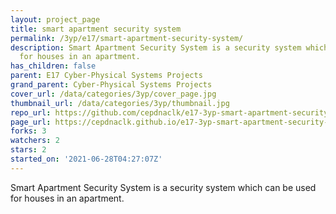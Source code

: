 ```yaml
---
layout: project_page
title: smart apartment security system
permalink: /3yp/e17/smart-apartment-security-system/
description: Smart Apartment Security System is a security system which can be used
  for houses in an apartment.
has_children: false
parent: E17 Cyber-Physical Systems Projects
grand_parent: Cyber-Physical Systems Projects
cover_url: /data/categories/3yp/cover_page.jpg
thumbnail_url: /data/categories/3yp/thumbnail.jpg
repo_url: https://github.com/cepdnaclk/e17-3yp-smart-apartment-security-system
page_url: https://cepdnaclk.github.io/e17-3yp-smart-apartment-security-system
forks: 3
watchers: 2
stars: 2
started_on: '2021-06-28T04:27:07Z'
---
```


Smart Apartment Security System is a security system which can be used for houses in an apartment.